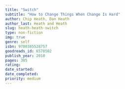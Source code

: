 ```yaml
---
title: "Switch"
subtitle: "How to Change Things When Change Is Hard"
author: Chip Heath, Dan Heath
author_last: Heath and Heath
slug: heath-heath-switch
type: non-fiction
img: true
genre: self
isbn: 9780385528757
goodreads_id: 6570502
publish_year: 2010
pages: 305
rating: 
date_started:
date_completed:
priority: medium
---
```

